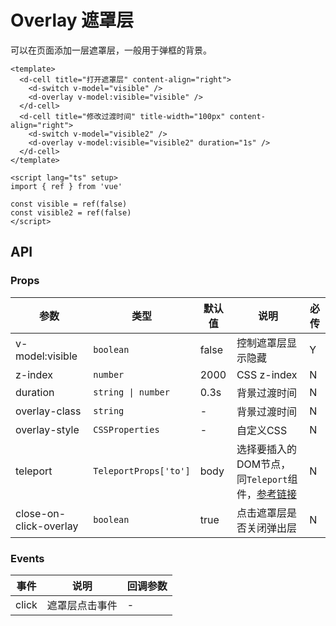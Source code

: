 # Overlay 遮罩层

可以在页面添加一层遮罩层，一般用于弹框的背景。

```vue client=Mobile playground=MOverlay
<template>
  <d-cell title="打开遮罩层" content-align="right">
    <d-switch v-model="visible" />
    <d-overlay v-model:visible="visible" />
  </d-cell>
  <d-cell title="修改过渡时间" title-width="100px" content-align="right">
    <d-switch v-model="visible2" />
    <d-overlay v-model:visible="visible2" duration="1s" />
  </d-cell>
</template>

<script lang="ts" setup>
import { ref } from 'vue'

const visible = ref(false)
const visible2 = ref(false)
</script>
```

## API

### Props

|参数|类型|默认值|说明|必传|
|---|----|-----|---|----|
|v-model:visible|`boolean`|false|控制遮罩层显示隐藏|Y|
|z-index|`number`|2000|CSS z-index|N|
|duration|`string \| number`|0.3s|背景过渡时间|N|
|overlay-class|`string`|-|背景过渡时间|N|
|overlay-style|`CSSProperties`|-|自定义CSS|N|
|teleport|`TeleportProps['to']`|body|选择要插入的DOM节点，同`Teleport`组件，[参考链接](https://staging-cn.vuejs.org/guide/built-ins/teleport.html#basic-usage)|N|
|close-on-click-overlay|`boolean`|true|点击遮罩层是否关闭弹出层|N|

### Events

|事件|说明|回调参数|
|----|---|-------|
|click|遮罩层点击事件|-|

